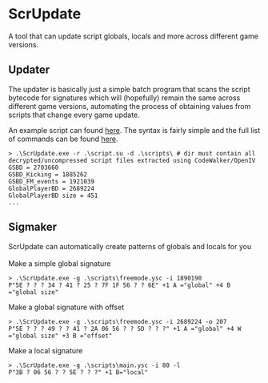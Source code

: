 # ScrUpdate

A tool that can update script globals, locals and more across different game versions.<br>

## Updater
The updater is basically just a simple batch program that scans the script bytecode for signatures which will (hopefully) remain the same across different game versions, automating the process of obtaining values from scripts that change every game update.<br>

An example script can found [here](https://github.com/maybegreat48/ScrUpdate/blob/master/script.su). The syntax is fairly simple and the full list of commands can be found [here](https://github.com/maybegreat48/ScrUpdate/blob/master/src/program.cpp).

```pwsh
> .\ScrUpdate.exe -r .\script.su -d .\scripts\ # dir must contain all decrypted/uncompressed script files extracted using CodeWalker/OpenIV
GSBD = 2703660
GSBD_Kicking = 1885262
GSBD_FM_events = 1921039
GlobalPlayerBD = 2689224
GlobalPlayerBD size = 451
...
```

## Sigmaker

ScrUpdate can automatically create patterns of globals and locals for you<br><br>
Make a simple global signature
```pwsh
> .\ScrUpdate.exe -g .\scripts\freemode.ysc -i 1890190
P"5E ? ? ? 34 ? 41 ? 25 ? 7F 1F 56 ? ? 6E" +1 A ="global" +4 B ="global size"
```

Make a global signature with offset
```pwsh
> .\ScrUpdate.exe -g .\scripts\freemode.ysc -i 2689224 -o 207
P"5E ? ? ? 49 ? ? 41 ? 2A 06 56 ? ? 5D ? ? ?" +1 A ="global" +4 W ="global size" +3 B ="offset"
```

Make a local signature
```pwsh
> .\ScrUpdate.exe -g .\scripts\main.ysc -i 80 -l
P"3B ? 06 56 ? ? 5E ? ? ?" +1 B="local"
```
